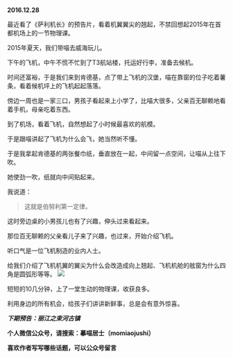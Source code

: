 
**2016.12.28**

最近看了《萨利机长》的预告片，看着机翼翼尖的翘起，不禁回想起2015年在首都机场上的一节物理课。

2015年夏天，我们带喵去威海玩儿。

下午的飞机，中午不慌不忙到了T3航站楼，托运好行李，准备去候机。

时间还富裕，于是我们来到肯德基，点了带上飞机的汉堡，喵在靠窗的位子吃着薯条，看着候机坪上的飞机起起落落。

傍边一周也是一家三口，男孩子看起来上小学了，比喵大很多，父亲百无聊赖地看着手机，母亲吃着东西。

到了机场，看着飞机，自然想起了小时候最喜欢的航模。

于是跟喵讲起了飞机为什么会飞，她当然听不懂。

于是我拿起肯德基的两张餐巾纸，垂直放在一起，中间留一点空间，让喵从上往下吹。

她使劲一吹，纸就向中间贴起来。

我说道：
>这就是伯努利第一定律。


这时旁边桌的小男孩儿也有了兴趣，伸头过来看起来。

那位百无聊赖的父亲看儿子来了兴趣，也过来，开始介绍飞机。

听口气是一位飞机制造的业内人士。

给我们介绍了飞机机翼的翼尖为什么会改造成向上翘起、飞机机舱的舷窗为什么四角是圆弧形等等。
![](https://mmbiz.qlogo.cn/mmbiz_jpg/uDI3FLln00YOpdTk61mcwc5EXbwRMl1K5QRBEmzv8EUrjDLJ28cSCv8s8l9rdt40PDtr1nUu1OcLmOfyuZSKZQ/0?wx_fmt=jpeg)


短短的10几分钟，上了一堂生动的物理课，收获良多。

利用身边的所有机会，给孩子们讲讲新鲜事，总是会有意外惊喜。


***下期预告：丽江之束河古镇***


**个人微信公众号，请搜索：摹喵居士（momiaojushi）**

**喜欢作者写写哪些话题，可以公众号留言**
